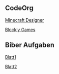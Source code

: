 ## CodeOrg

[Minecraft Designer](https://studio.code.org/sections/YYVZCP)

[Blockly Games](https://blockly.games/?lang=de)

## Biber Aufgaben

[Blatt1](blatt1.md)

[Blatt2](blatt2.md)
